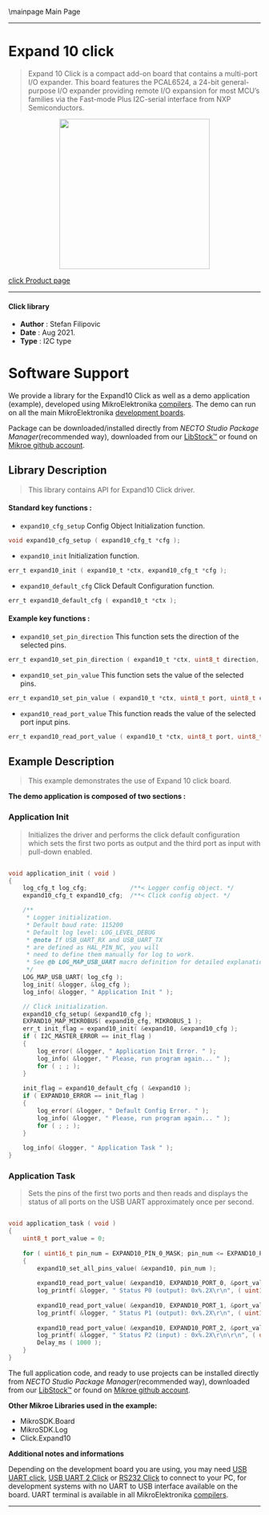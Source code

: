 \mainpage Main Page

---
# Expand 10 click

> Expand 10 Click is a compact add-on board that contains a multi-port I/O expander. This board features the PCAL6524, a 24-bit general-purpose I/O expander providing remote I/O expansion for most MCU’s families via the Fast-mode Plus I2C-serial interface from NXP Semiconductors.

<p align="center">
  <img src="https://download.mikroe.com/images/click_for_ide/expand10_click.png" height=300px>
</p>

[click Product page](https://www.mikroe.com/expand-10-click)

---


#### Click library

- **Author**        : Stefan Filipovic
- **Date**          : Aug 2021.
- **Type**          : I2C type


# Software Support

We provide a library for the Expand10 Click
as well as a demo application (example), developed using MikroElektronika
[compilers](https://www.mikroe.com/necto-studio).
The demo can run on all the main MikroElektronika [development boards](https://www.mikroe.com/development-boards).

Package can be downloaded/installed directly from *NECTO Studio Package Manager*(recommended way), downloaded from our [LibStock&trade;](https://libstock.mikroe.com) or found on [Mikroe github account](https://github.com/MikroElektronika/mikrosdk_click_v2/tree/master/clicks).

## Library Description

> This library contains API for Expand10 Click driver.

#### Standard key functions :

- `expand10_cfg_setup` Config Object Initialization function.
```c
void expand10_cfg_setup ( expand10_cfg_t *cfg );
```

- `expand10_init` Initialization function.
```c
err_t expand10_init ( expand10_t *ctx, expand10_cfg_t *cfg );
```

- `expand10_default_cfg` Click Default Configuration function.
```c
err_t expand10_default_cfg ( expand10_t *ctx );
```

#### Example key functions :

- `expand10_set_pin_direction` This function sets the direction of the selected pins.
```c
err_t expand10_set_pin_direction ( expand10_t *ctx, uint8_t direction, uint8_t port, uint8_t pin_mask );
```

- `expand10_set_pin_value` This function sets the value of the selected pins.
```c
err_t expand10_set_pin_value ( expand10_t *ctx, uint8_t port, uint8_t clr_mask, uint8_t set_mask );
```

- `expand10_read_port_value` This function reads the value of the selected port input pins.
```c
err_t expand10_read_port_value ( expand10_t *ctx, uint8_t port, uint8_t *data_out );
```

## Example Description

> This example demonstrates the use of Expand 10 click board.

**The demo application is composed of two sections :**

### Application Init

> Initializes the driver and performs the click default configuration which sets the first two ports as output and the third port as input with pull-down enabled.

```c

void application_init ( void )
{
    log_cfg_t log_cfg;            /**< Logger config object. */
    expand10_cfg_t expand10_cfg;  /**< Click config object. */

    /** 
     * Logger initialization.
     * Default baud rate: 115200
     * Default log level: LOG_LEVEL_DEBUG
     * @note If USB_UART_RX and USB_UART_TX 
     * are defined as HAL_PIN_NC, you will 
     * need to define them manually for log to work. 
     * See @b LOG_MAP_USB_UART macro definition for detailed explanation.
     */
    LOG_MAP_USB_UART( log_cfg );
    log_init( &logger, &log_cfg );
    log_info( &logger, " Application Init " );

    // Click initialization.
    expand10_cfg_setup( &expand10_cfg );
    EXPAND10_MAP_MIKROBUS( expand10_cfg, MIKROBUS_1 );
    err_t init_flag = expand10_init( &expand10, &expand10_cfg );
    if ( I2C_MASTER_ERROR == init_flag ) 
    {
        log_error( &logger, " Application Init Error. " );
        log_info( &logger, " Please, run program again... " );
        for ( ; ; );
    }
    
    init_flag = expand10_default_cfg ( &expand10 );
    if ( EXPAND10_ERROR == init_flag ) 
    {
        log_error( &logger, " Default Config Error. " );
        log_info( &logger, " Please, run program again... " );
        for ( ; ; );
    }
    
    log_info( &logger, " Application Task " );
}

```

### Application Task

> Sets the pins of the first two ports and then reads and displays the status of all ports on the USB UART approximately once per second.

```c

void application_task ( void )
{
    uint8_t port_value = 0;
  
    for ( uint16_t pin_num = EXPAND10_PIN_0_MASK; pin_num <= EXPAND10_PIN_7_MASK; pin_num <<= 1 )
    {
        expand10_set_all_pins_value( &expand10, pin_num );
        
        expand10_read_port_value( &expand10, EXPAND10_PORT_0, &port_value );
        log_printf( &logger, " Status P0 (output): 0x%.2X\r\n", ( uint16_t ) port_value );
        
        expand10_read_port_value( &expand10, EXPAND10_PORT_1, &port_value );
        log_printf( &logger, " Status P1 (output): 0x%.2X\r\n", ( uint16_t ) port_value );
        
        expand10_read_port_value( &expand10, EXPAND10_PORT_2, &port_value );
        log_printf( &logger, " Status P2 (input) : 0x%.2X\r\n\r\n", ( uint16_t ) port_value );
        Delay_ms ( 1000 );
    }
}

```

The full application code, and ready to use projects can be installed directly from *NECTO Studio Package Manager*(recommended way), downloaded from our [LibStock&trade;](https://libstock.mikroe.com) or found on [Mikroe github account](https://github.com/MikroElektronika/mikrosdk_click_v2/tree/master/clicks).

**Other Mikroe Libraries used in the example:**

- MikroSDK.Board
- MikroSDK.Log
- Click.Expand10

**Additional notes and informations**

Depending on the development board you are using, you may need
[USB UART click](https://www.mikroe.com/usb-uart-click),
[USB UART 2 Click](https://www.mikroe.com/usb-uart-2-click) or
[RS232 Click](https://www.mikroe.com/rs232-click) to connect to your PC, for
development systems with no UART to USB interface available on the board. UART
terminal is available in all MikroElektronika
[compilers](https://shop.mikroe.com/compilers).

---
